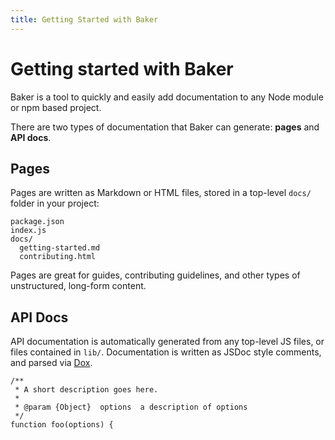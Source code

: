 ```yaml
---
title: Getting Started with Baker
---
```


# Getting started with Baker

Baker is a tool to quickly and easily add documentation to any Node module or npm based project.

There are two types of documentation that Baker can generate: **pages** and **API docs**.

## Pages

Pages are written as Markdown or HTML files, stored in a top-level `docs/` folder in your project:

```
package.json
index.js
docs/
  getting-started.md
  contributing.html
```

Pages are great for guides, contributing guidelines, and other types of unstructured, long-form content.

## API Docs

API documentation is automatically generated from any top-level JS files, or files contained in `lib/`. Documentation is written as JSDoc style comments, and parsed via [Dox](https://github.com/tj/dox).

```
/**
 * A short description goes here.
 *
 * @param {Object}  options  a description of options
 */
function foo(options) {
```
